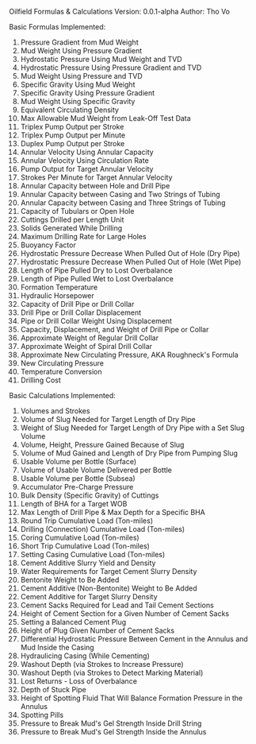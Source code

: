 Oilfield Formulas & Calculations
Version: 0.0.1-alpha
Author: Tho Vo

Basic Formulas Implemented:
1. Pressure Gradient from Mud Weight
2. Mud Weight Using Pressure Gradient
3. Hydrostatic Pressure Using Mud Weight and TVD
4. Hydrostatic Pressure Using Pressure Gradient and TVD
5. Mud Weight Using Pressure and TVD
6. Specific Gravity Using Mud Weight
7. Specific Gravity Using Pressure Gradient
8. Mud Weight Using Specific Gravity
9. Equivalent Circulating Density
10. Max Allowable Mud Weight from Leak-Off Test Data
11. Triplex Pump Output per Stroke
12. Triplex Pump Output per Minute
13. Duplex Pump Output per Stroke
14. Annular Velocity Using Annular Capacity
15. Annular Velocity Using Circulation Rate
16. Pump Output for Target Annular Velocity
17. Strokes Per Minute for Target Annular Velocity
18. Annular Capacity between Hole and Drill Pipe
19. Annular Capacity between Casing and Two Strings of Tubing
20. Annular Capacity between Casing and Three Strings of Tubing
21. Capacity of Tubulars or Open Hole
22. Cuttings Drilled per Length Unit
23. Solids Generated While Drilling
24. Maximum Drilling Rate for Large Holes
25. Buoyancy Factor
26. Hydrostatic Pressure Decrease When Pulled Out of Hole (Dry Pipe)
27. Hydrostatic Pressure Decrease When Pulled Out of Hole (Wet Pipe)
28. Length of Pipe Pulled Dry to Lost Overbalance
29. Length of Pipe Pulled Wet to Lost Overbalance
30. Formation Temperature
31. Hydraulic Horsepower
32. Capacity of Drill Pipe or Drill Collar
33. Drill Pipe or Drill Collar Displacement
34. Pipe or Drill Collar Weight Using Displacement
35. Capacity, Displacement, and Weight of Drill Pipe or Collar
36. Approximate Weight of Regular Drill Collar
37. Approximate Weight of Spiral Drill Collar
38. Approximate New Circulating Pressure, AKA Roughneck's Formula
39. New Circulating Pressure
40. Temperature Conversion
41. Drilling Cost

Basic Calculations Implemented:
1. Volumes and Strokes
2. Volume of Slug Needed for Target Length of Dry Pipe
3. Weight of Slug Needed for Target Length of Dry Pipe with a Set Slug Volume
4. Volume, Height, Pressure Gained Because of Slug
5. Volume of Mud Gained and Length of Dry Pipe from Pumping Slug
6. Usable Volume per Bottle (Surface)
7. Volume of Usable Volume Delivered per Bottle
8. Usable Volume per Bottle (Subsea)
9. Accumulator Pre-Charge Pressure
10. Bulk Density (Specific Gravity) of Cuttings
11. Length of BHA for a Target WOB
12. Max Length of Drill Pipe & Max Depth for a Specific BHA
13. Round Trip Cumulative Load (Ton-miles)
14. Drilling (Connection) Cumulative Load (Ton-miles)
15. Coring Cumulative Load (Ton-miles)
16. Short Trip Cumulative Load (Ton-miles)
17. Setting Casing Cumulative Load (Ton-miles)
18. Cement Additive Slurry Yield and Density
19. Water Requirements for Target Cement Slurry Density
20. Bentonite Weight to Be Added
21. Cement Additive (Non-Bentonite) Weight to Be Added
22. Cement Additive for Target Slurry Density
23. Cement Sacks Required for Lead and Tail Cement Sections
24. Height of Cement Section for a Given Number of Cement Sacks
25. Setting a Balanced Cement Plug
26. Height of Plug Given Number of Cement Sacks
27. Differential Hydrostatic Pressure Between Cement in the Annulus and Mud Inside the Casing
28. Hydraulicing Casing (While Cementing)
29. Washout Depth (via Strokes to Increase Pressure)
30. Washout Depth (via Strokes to Detect Marking Material)
31. Lost Returns - Loss of Overbalance
32. Depth of Stuck Pipe
33. Height of Spotting Fluid That Will Balance Formation Pressure in the Annulus
34. Spotting Pills
35. Pressure to Break Mud's Gel Strength Inside Drill String
36. Pressure to Break Mud's Gel Strength Inside the Annulus

